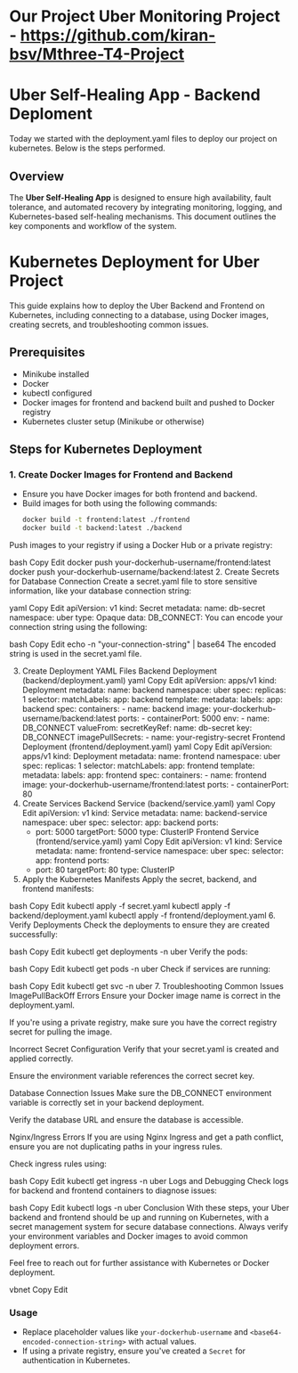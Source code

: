 # Our Project Uber Monitoring Project - https://github.com/kiran-bsv/Mthree-T4-Project
# Uber Self-Healing App - Backend Deploment
Today we started with the deployment.yaml files to deploy our project on kubernetes. Below is the steps performed.

## Overview
The **Uber Self-Healing App** is designed to ensure high availability, fault tolerance, and automated recovery by integrating monitoring, logging, and Kubernetes-based self-healing mechanisms. This document outlines the key components and workflow of the system.

# Kubernetes Deployment for Uber Project

This guide explains how to deploy the Uber Backend and Frontend on Kubernetes, including connecting to a database, using Docker images, creating secrets, and troubleshooting common issues.

## Prerequisites
- Minikube installed
- Docker
- kubectl configured
- Docker images for frontend and backend built and pushed to Docker registry
- Kubernetes cluster setup (Minikube or otherwise)

## Steps for Kubernetes Deployment

### 1. Create Docker Images for Frontend and Backend
- Ensure you have Docker images for both frontend and backend.
- Build images for both using the following commands:
  ```bash
  docker build -t frontend:latest ./frontend
  docker build -t backend:latest ./backend
Push images to your registry if using a Docker Hub or a private registry:

bash
Copy
Edit
docker push your-dockerhub-username/frontend:latest
docker push your-dockerhub-username/backend:latest
2. Create Secrets for Database Connection
Create a secret.yaml file to store sensitive information, like your database connection string:

yaml
Copy
Edit
apiVersion: v1
kind: Secret
metadata:
  name: db-secret
  namespace: uber
type: Opaque
data:
  DB_CONNECT: <base64-encoded-connection-string>
You can encode your connection string using the following:

bash
Copy
Edit
echo -n "your-connection-string" | base64
The encoded string is used in the secret.yaml file.

3. Create Deployment YAML Files
Backend Deployment (backend/deployment.yaml)
yaml
Copy
Edit
apiVersion: apps/v1
kind: Deployment
metadata:
  name: backend
  namespace: uber
spec:
  replicas: 1
  selector:
    matchLabels:
      app: backend
  template:
    metadata:
      labels:
        app: backend
    spec:
      containers:
        - name: backend
          image: your-dockerhub-username/backend:latest
          ports:
            - containerPort: 5000
          env:
            - name: DB_CONNECT
              valueFrom:
                secretKeyRef:
                  name: db-secret
                  key: DB_CONNECT
        imagePullSecrets:
          - name: your-registry-secret
Frontend Deployment (frontend/deployment.yaml)
yaml
Copy
Edit
apiVersion: apps/v1
kind: Deployment
metadata:
  name: frontend
  namespace: uber
spec:
  replicas: 1
  selector:
    matchLabels:
      app: frontend
  template:
    metadata:
      labels:
        app: frontend
    spec:
      containers:
        - name: frontend
          image: your-dockerhub-username/frontend:latest
          ports:
            - containerPort: 80
4. Create Services
Backend Service (backend/service.yaml)
yaml
Copy
Edit
apiVersion: v1
kind: Service
metadata:
  name: backend-service
  namespace: uber
spec:
  selector:
    app: backend
  ports:
    - port: 5000
      targetPort: 5000
  type: ClusterIP
Frontend Service (frontend/service.yaml)
yaml
Copy
Edit
apiVersion: v1
kind: Service
metadata:
  name: frontend-service
  namespace: uber
spec:
  selector:
    app: frontend
  ports:
    - port: 80
      targetPort: 80
  type: ClusterIP
5. Apply the Kubernetes Manifests
Apply the secret, backend, and frontend manifests:

bash
Copy
Edit
kubectl apply -f secret.yaml
kubectl apply -f backend/deployment.yaml
kubectl apply -f frontend/deployment.yaml
6. Verify Deployments
Check the deployments to ensure they are created successfully:

bash
Copy
Edit
kubectl get deployments -n uber
Verify the pods:

bash
Copy
Edit
kubectl get pods -n uber
Check if services are running:

bash
Copy
Edit
kubectl get svc -n uber
7. Troubleshooting Common Issues
ImagePullBackOff Errors
Ensure your Docker image name is correct in the deployment.yaml.

If you're using a private registry, make sure you have the correct registry secret for pulling the image.

Incorrect Secret Configuration
Verify that your secret.yaml is created and applied correctly.

Ensure the environment variable references the correct secret key.

Database Connection Issues
Make sure the DB_CONNECT environment variable is correctly set in your backend deployment.

Verify the database URL and ensure the database is accessible.

Nginx/Ingress Errors
If you are using Nginx Ingress and get a path conflict, ensure you are not duplicating paths in your ingress rules.

Check ingress rules using:

bash
Copy
Edit
kubectl get ingress -n uber
Logs and Debugging
Check logs for backend and frontend containers to diagnose issues:

bash
Copy
Edit
kubectl logs <pod-name> -n uber
Conclusion
With these steps, your Uber backend and frontend should be up and running on Kubernetes, with a secret management system for secure database connections. Always verify your environment variables and Docker images to avoid common deployment errors.

Feel free to reach out for further assistance with Kubernetes or Docker deployment.

vbnet
Copy
Edit

### Usage
- Replace placeholder values like `your-dockerhub-username` and `<base64-encoded-connection-string>` with actual values.
- If using a private registry, ensure you've created a `Secret` for authentication in Kubernetes.

